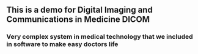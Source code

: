 ## This is a demo for Digital Imaging and Communications in Medicine DICOM
### Very complex system in medical technology that we included in software to make easy doctors life
